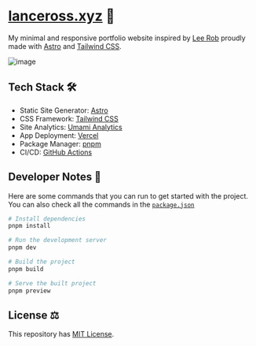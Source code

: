 # [lanceross.xyz](https://lanceross.xyz) 🚀

My minimal and responsive portfolio website inspired by [Lee Rob](https://github.com/leerob) proudly made with [Astro](https://astro.build/) and [Tailwind CSS](https://tailwindcss.com/).

![image](https://user-images.githubusercontent.com/102563271/207018431-0f663e79-f192-4f70-b8d7-593d898f8276.png)

## Tech Stack 🛠️

- Static Site Generator: [Astro](https://astro.build/)
- CSS Framework: [Tailwind CSS](https://tailwindcss.com/)
- Site Analytics: [Umami Analytics](https://umami.is/)
- App Deployment: [Vercel](https://vercel.com/)
- Package Manager: [pnpm](https://pnpm.io/)
- CI/CD: [GitHub Actions](https://github.com)

## Developer Notes 📝

Here are some commands that you can run to get started with the project. You can also check all the commands in the [`package.json`](https://github.com/lancerossdev/lanceross.xyz/blob/main/package.json)

```bash
# Install dependencies
pnpm install

# Run the development server
pnpm dev

# Build the project
pnpm build

# Serve the built project
pnpm preview
```

## License ⚖️

This repository has [MIT License](https://github.com/lancerossdev/lanceross.xyz/blob/main/LICENSE).
